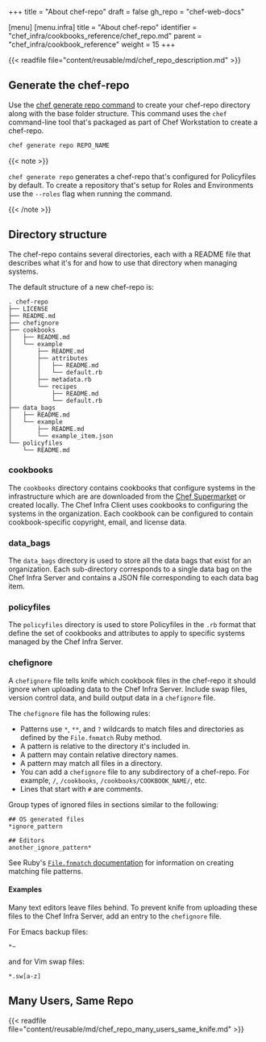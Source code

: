 +++
title = "About chef-repo"
draft = false
gh_repo = "chef-web-docs"


[menu]
  [menu.infra]
    title = "About chef-repo"
    identifier = "chef_infra/cookbooks_reference/chef_repo.md"
    parent = "chef_infra/cookbook_reference"
    weight = 15
+++

{{< readfile file="content/reusable/md/chef_repo_description.md" >}}

## Generate the chef-repo

Use the [chef generate repo command](/ctl_chef/#chef-generate-repo) to create your chef-repo directory along with the base folder structure. This command uses the `chef` command-line tool that's packaged as part of Chef Workstation to create a chef-repo.

```bash
chef generate repo REPO_NAME
```

{{< note >}}

`chef generate repo` generates a chef-repo that's configured for Policyfiles by default. To create a repository that's setup for Roles and Environments use the `--roles` flag when running the command.

{{< /note >}}

## Directory structure

The chef-repo contains several directories, each with a README file that describes what it's for and how to use that directory when managing systems.

The default structure of a new chef-repo is:

```plain
. chef-repo
├── LICENSE
├── README.md
├── chefignore
├── cookbooks
│   ├── README.md
│   └── example
│       ├── README.md
│       ├── attributes
│       │   ├── README.md
│       │   └── default.rb
│       ├── metadata.rb
│       └── recipes
│           ├── README.md
│           └── default.rb
├── data_bags
│   ├── README.md
│   └── example
│       ├── README.md
│       └── example_item.json
└── policyfiles
    └── README.md
```

### cookbooks

The `cookbooks` directory contains cookbooks that configure systems in the infrastructure which are are downloaded from the [Chef Supermarket](https://supermarket.chef.io/) or created locally. The Chef Infra Client uses cookbooks to configuring the systems in the organization. Each cookbook can be configured to contain cookbook-specific copyright, email, and license data.

### data_bags

The `data_bags` directory is used to store all the data bags that exist for an organization. Each sub-directory corresponds to a single data bag on the Chef Infra Server and contains a JSON file corresponding to each data bag item.

### policyfiles

The `policyfiles` directory is used to store Policyfiles in the `.rb` format that define the set of cookbooks and attributes to apply to specific systems managed by the Chef Infra Server.

### chefignore

A `chefignore` file tells knife which cookbook files in the chef-repo it should ignore when uploading data to the Chef Infra Server.
Include swap files, version control data, and build output data in a `chefignore` file.

The `chefignore` file has the following rules:

- Patterns use `*`, `**`, and `?` wildcards to match files and directories as defined by the `File.fnmatch` Ruby method.
- A pattern is relative to the directory it's included in.
- A pattern may contain relative directory names.
- A pattern may match all files in a directory.
- You can add a `chefignore` file to any subdirectory of a chef-repo. For example, `/`, `/cookbooks`, `/cookbooks/COOKBOOK_NAME/`, etc.
- Lines that start with `#` are comments.

Group types of ignored files in sections similar to the following:

```plain
## OS generated files
*ignore_pattern

## Editors
another_ignore_pattern*
```

See Ruby's [`File.fnmatch` documentation](https://ruby-doc.org/core-2.5.1/File.html#method-c-fnmatch) for information on creating matching file patterns.

#### Examples

Many text editors leave files behind. To prevent knife from uploading these files to the Chef Infra Server, add an entry to the `chefignore` file.

For Emacs backup files:

```plain
*~
```

and for Vim swap files:

```plain
*.sw[a-z]
```

## Many Users, Same Repo

{{< readfile file="content/reusable/md/chef_repo_many_users_same_knife.md" >}}
